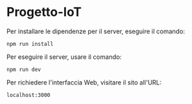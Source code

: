 # Progetto-IoT
Per installare le dipendenze per il server, eseguire il comando:
```node
npm run install
```

Per eseguire il server, usare il comando:
```node
npm run dev
```

Per richiedere l'interfaccia Web, visitare il sito all'URL:
```node
localhost:3000
```